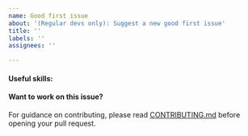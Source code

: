 ```yaml
---
name: Good first issue
about: '(Regular devs only): Suggest a new good first issue'
title: ''
labels: ''
assignees: ''

---
```


<!-- Needs the label "good first issue" assigned manually before or after opening -->

<!-- A good first issue is an uncontroversial issue, that has a relatively unique and obvious solution -->

<!-- Motivate the issue and explain the solution briefly -->

#### Useful skills:

<!-- (For example, “C++11 std::thread”, “Qt5 GUI and async GUI design” or “basic understanding of Interchained mining and the Interchained Core RPC interface”.) -->

#### Want to work on this issue?

For guidance on contributing, please read [CONTRIBUTING.md](https://github.com/interchained/interchained/blob/master/CONTRIBUTING.md) before opening your pull request.
